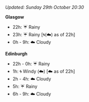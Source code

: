 *Updated: Sunday 29th October 20:30*

**Glasgow**

* 22h: :umbrella: Rainy
* 23h: :umbrella: Rainy [:cyclone:(:cloud:) as of 22h]
* 0h - 9h: :cloud: Cloudy

**Edinburgh**

* 22h - 0h: :umbrella: Rainy
* 1h: :cyclone: Windy (:cloud:) [:cloud: as of 22h]
* 2h - 4h: :cloud: Cloudy
* 5h: :umbrella: Rainy
* 6h - 9h: :cloud: Cloudy
